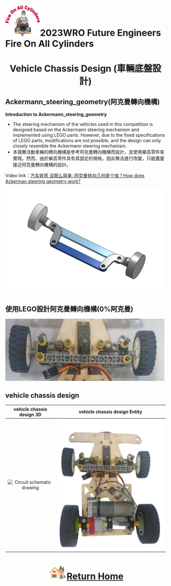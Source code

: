 ![LOGO](../../other/img/logo.png)2023WRO Future Engineers Fire On All Cylinders  
====
# <div align="center">Vehicle Chassis Design (車輛底盤設計)</div> 

## Ackermann_steering_geometry(阿克曼轉向機構)
__Introduction to Ackermann_steering_geometry__
- The steering mechanism of the vehicles used in this competition is designed based on the Ackermann steering mechanism and implemented using LEGO parts. However, due to the fixed specifications of LEGO parts, modifications are not possible, and the design can only closely resemble the Ackermann steering mechanism. 
- 本競賽活動車輛的轉向機構是參考阿克曼轉向機構而設計，並使用樂高零件來實現。然而，由於樂高零件具有其固定的規格，因此無法進行改變，只能盡量接近阿克曼轉向機構的設計。

Video link：[汽车转弯 没那么简单: 阿克曼转向几何是个啥？How does Ackerman steering geometry work?](https://www.youtube.com/watch?v=8AimxDPWKcM)

<img src="./img/Ackermann_steering_geometry.png" width="500" alt="Ackermann_steering_geometry">

## 使用LEGO設計阿克曼轉向機構(0%阿克曼)
<img src="./img/Ackermann_steering_geometry_lego.png" width="500" alt="Ackermann_steering_geometry_lego">

## vehicle chassis design 
|vehicle chassis design 3D| vehicle chassis design Entity |
|:----:|:----:|
|<img src="./img/simulation.png" width="500" alt="Circuit schematic drawing">|<img src="../Assembly_Instructions/img/up_view.png" width="500" alt="up_view">|

# <div align="center">![HOME](../../other/img/Home.png)[Return Home](../../)</div>  

